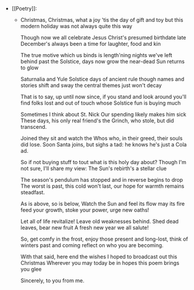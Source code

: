 - [[Poetry]]:
	- Christmas, Christmas, what a joy
	  'tis the day of gift and toy
	  but this modern holiday
	  was not always quite this way
	  
	  Though now we all celebrate
	  Jesus Christ's presumed birthdate
	  late December's always been
	  a time for laughter, food and kin
	  
	  The true motive which us binds
	  is length'ning nights we've left behind
	  past the Solstice, days now grow
	  the near-dead Sun returns to glow
	  
	  Saturnalia and Yule
	  Solstice days of ancient rule
	  though names and stories shift and sway
	  the central themes just won't decay
	  
	  That is to say, up until now
	  since, if you stand and look around
	  you'll find folks lost and out of touch
	  whose Solstice fun is buying much
	  
	  Sometimes I think about St. Nick
	  Our spending likely makes him sick
	  These days, his only real friend's
	  the Grinch, who stole, but did transcend.
	  
	  Joined they sit and watch the Whos
	  who, in their greed, their souls did lose.
	  Soon Santa joins, but sighs a tad:
	  he knows he's just a Cola ad.
	  
	  So if not buying stuff to tout
	  what is this holy day about?
	  Though I'm not sure, I'll share my view:
	  The Sun's rebirth's a stellar clue
	  
	  The season's pendulum has stopped
	  and in reverse begins to drop
	  The worst is past, this cold won't last,
	  our hope for warmth remains steadfast.
	  
	  As is above, so is below,
	  Watch the Sun and feel its flow
	  may its fire feed your growth,
	  stoke your power, urge new oaths!
	  
	  Let all of life revitalize!
	  Leave old weaknesses behind.
	  Shed dead leaves, bear new fruit
	  A fresh new year we all salute!
	  
	  So, get comfy in the frost,
	  enjoy those present and long-lost,
	  think of winters past and coming
	  reflect on who you are becoming.
	  
	  With that said, here end the wishes
	  I hoped to broadcast out this Christmas
	  Wherever you may today be
	  in hopes this poem brings you glee
	  
	  Sincerely,
	  to you from me.